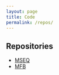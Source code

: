 ```yaml
---
layout: page
title: Code
permalink: /repos/
---
```


## Repositories
- [MSEQ][mseq-gitlab]
- [MFB][mfb-github]

[mseq-gitlab]: https://gitlab.com/malleable808/sequencer
[mfb-github]: https://github.com/ModularDevicesMalleableAudio/MFB